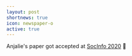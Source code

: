 ```yaml
---
layout: post
shortnews: true
icon: newspaper-o
active: true
---
```

Anjalie's paper got accepted at <a href="https://kdd.isti.cnr.it/socinfo2020/">SocInfo 2020</a> 🎉